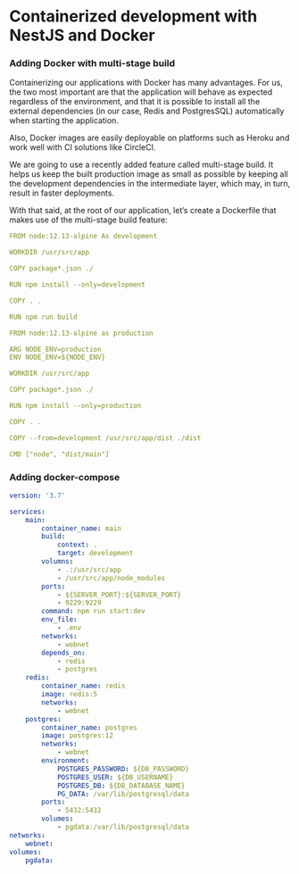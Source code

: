 # Containerized development with NestJS and Docker

### Adding Docker with multi-stage build
Containerizing our applications with Docker has many advantages. For us, the two most important are that the application will behave as expected regardless of the environment, and that it is possible to install all the external dependencies (in our case, Redis and PostgresSQL) automatically when starting the application.

Also, Docker images are easily deployable on platforms such as Heroku and work well with CI solutions like CircleCI.

We are going to use a recently added feature called multi-stage build. It helps us keep the built production image as small as possible by keeping all the development dependencies in the intermediate layer, which may, in turn, result in faster deployments.

With that said, at the root of our application, let’s create a Dockerfile that makes use of the multi-stage build feature:

```yml
FROM node:12.13-alpine As development

WORKDIR /usr/src/app

COPY package*.json ./

RUN npm install --only=development

COPY . .

RUN npm run build

FROM node:12.13-alpine as production

ARG NODE_ENV=production
ENV NODE_ENV=${NODE_ENV}

WORKDIR /usr/src/app

COPY package*.json ./

RUN npm install --only=production

COPY . .

COPY --from=development /usr/src/app/dist ./dist

CMD ["node", "dist/main"]
```

### Adding docker-compose
```yml
version: '3.7'

services:
    main: 
        container_name: main
        build: 
            context: .
            target: development
        volumns:
            - .:/usr/src/app
            - /usr/src/app/node_modules
        ports: 
            - ${SERVER_PORT}:${SERVER_PORT}
            - 9229:9229
        command: npm run start:dev
        env_file:
            - .env
        networks:
            - webnet
        depends_on:
            - redis
            - postgres
    redis:
        container_name: redis
        image: redis:5
        networks: 
            - webnet
    postgres:
        container_name: postgres
        image: postgres:12
        networks: 
            - webnet
        environment:
            POSTGRES_PASSWORD: ${DB_PASSWORD}
            POSTGRES_USER: ${DB_USERNAME}
            POSTGRES_DB: ${DB_DATABASE_NAME}
            PG_DATA: /var/lib/postgresql/data
        ports: 
            - 5432:5432
        volumes:
            - pgdata:/var/lib/postgresql/data
networks:
    webnet:
volumes:
    pgdata:
```